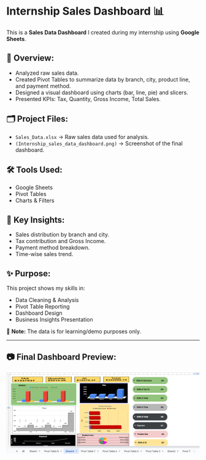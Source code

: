 # Internship Sales Dashboard 📊

This is a **Sales Data Dashboard** I created during my internship using **Google Sheets**.

## 📌 Overview:
- Analyzed raw sales data.
- Created Pivot Tables to summarize data by branch, city, product line, and payment method.
- Designed a visual dashboard using charts (bar, line, pie) and slicers.
- Presented KPIs: Tax, Quantity, Gross Income, Total Sales.

## 🗂️ Project Files:
- `Sales_Data.xlsx` → Raw sales data used for analysis.
- `(Internship_sales_data_dashboard.png)` → Screenshot of the final dashboard.

## 🛠️ Tools Used:
- Google Sheets
- Pivot Tables
- Charts & Filters

## 🎯 Key Insights:
- Sales distribution by branch and city.
- Tax contribution and Gross Income.
- Payment method breakdown.
- Time-wise sales trend.

## ✨ Purpose:
This project shows my skills in:
- Data Cleaning & Analysis
- Pivot Table Reporting
- Dashboard Design
- Business Insights Presentation

📌 **Note:** The data is for learning/demo purposes only.

---

## 📷 Final Dashboard Preview:
![Dashboard Screenshot](https://github.com/Vaishnavi1735/Internship-Sales-Dashboard/blob/main/Internship_sales_data%20%20dasboard.png.png)
